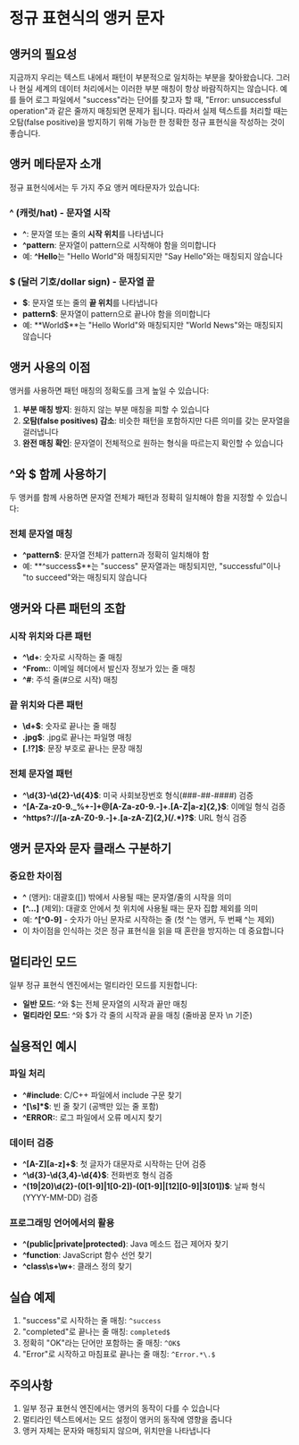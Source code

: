 # 정규 표현식의 앵커 문자

## 앵커의 필요성
지금까지 우리는 텍스트 내에서 패턴이 부분적으로 일치하는 부분을 찾아왔습니다. 그러나 현실 세계의 데이터 처리에서는 이러한 부분 매칭이 항상 바람직하지는 않습니다. 예를 들어 로그 파일에서 "success"라는 단어를 찾고자 할 때, "Error: unsuccessful operation"과 같은 줄까지 매칭되면 문제가 됩니다. 따라서 실제 텍스트를 처리할 때는 오탐(false positive)을 방지하기 위해 가능한 한 정확한 정규 표현식을 작성하는 것이 좋습니다.

## 앵커 메타문자 소개
정규 표현식에서는 두 가지 주요 앵커 메타문자가 있습니다:

### ^ (캐럿/hat) - 문자열 시작
- **^**: 문자열 또는 줄의 **시작 위치**를 나타냅니다
- **^pattern**: 문자열이 pattern으로 시작해야 함을 의미합니다
- 예: **^Hello**는 "Hello World"와 매칭되지만 "Say Hello"와는 매칭되지 않습니다

### $ (달러 기호/dollar sign) - 문자열 끝
- **$**: 문자열 또는 줄의 **끝 위치**를 나타냅니다
- **pattern$**: 문자열이 pattern으로 끝나야 함을 의미합니다
- 예: **World$**는 "Hello World"와 매칭되지만 "World News"와는 매칭되지 않습니다

## 앵커 사용의 이점
앵커를 사용하면 패턴 매칭의 정확도를 크게 높일 수 있습니다:

1. **부분 매칭 방지**: 원하지 않는 부분 매칭을 피할 수 있습니다
2. **오탐(false positives) 감소**: 비슷한 패턴을 포함하지만 다른 의미를 갖는 문자열을 걸러냅니다
3. **완전 매칭 확인**: 문자열이 전체적으로 원하는 형식을 따르는지 확인할 수 있습니다

## ^와 $ 함께 사용하기
두 앵커를 함께 사용하면 문자열 전체가 패턴과 정확히 일치해야 함을 지정할 수 있습니다:

### 전체 문자열 매칭
- **^pattern$**: 문자열 전체가 pattern과 정확히 일치해야 함
- 예: **^success$**는 "success" 문자열과는 매칭되지만, "successful"이나 "to succeed"와는 매칭되지 않습니다

## 앵커와 다른 패턴의 조합

### 시작 위치와 다른 패턴
- **^\d+**: 숫자로 시작하는 줄 매칭
- **^From:**: 이메일 헤더에서 발신자 정보가 있는 줄 매칭
- **^#**: 주석 줄(#으로 시작) 매칭

### 끝 위치와 다른 패턴
- **\d+$**: 숫자로 끝나는 줄 매칭
- **\.jpg$**: .jpg로 끝나는 파일명 매칭
- **[.!?]$**: 문장 부호로 끝나는 문장 매칭

### 전체 문자열 패턴
- **^\d{3}-\d{2}-\d{4}$**: 미국 사회보장번호 형식(###-##-####) 검증
- **^[A-Za-z0-9._%+-]+@[A-Za-z0-9.-]+\.[A-Z|a-z]{2,}$**: 이메일 형식 검증
- **^https?://[a-zA-Z0-9.-]+\.[a-zA-Z]{2,}(/.*)?$**: URL 형식 검증

## 앵커 문자와 문자 클래스 구분하기

### 중요한 차이점
- **^** (앵커): 대괄호([]) 밖에서 사용될 때는 문자열/줄의 시작을 의미
- **[^...]** (제외): 대괄호 안에서 첫 위치에 사용될 때는 문자 집합 제외를 의미
- 예: **^[^0-9]** - 숫자가 아닌 문자로 시작하는 줄 (첫 ^는 앵커, 두 번째 ^는 제외)
- 이 차이점을 인식하는 것은 정규 표현식을 읽을 때 혼란을 방지하는 데 중요합니다

## 멀티라인 모드
일부 정규 표현식 엔진에서는 멀티라인 모드를 지원합니다:

- **일반 모드**: ^와 $는 전체 문자열의 시작과 끝만 매칭
- **멀티라인 모드**: ^와 $가 각 줄의 시작과 끝을 매칭 (줄바꿈 문자 \n 기준)

## 실용적인 예시

### 파일 처리
- **^#include**: C/C++ 파일에서 include 구문 찾기
- **^[\s]*$**: 빈 줄 찾기 (공백만 있는 줄 포함)
- **^ERROR:**: 로그 파일에서 오류 메시지 찾기

### 데이터 검증
- **^[A-Z][a-z]+$**: 첫 글자가 대문자로 시작하는 단어 검증
- **^\d{3}-\d{3,4}-\d{4}$**: 전화번호 형식 검증
- **^(19|20)\d{2}-(0[1-9]|1[0-2])-(0[1-9]|[12][0-9]|3[01])$**: 날짜 형식(YYYY-MM-DD) 검증

### 프로그래밍 언어에서의 활용
- **^(public|private|protected)**: Java 메소드 접근 제어자 찾기
- **^function**: JavaScript 함수 선언 찾기
- **^class\s+\w+**: 클래스 정의 찾기

## 실습 예제
1. "success"로 시작하는 줄 매칭: `^success`
2. "completed"로 끝나는 줄 매칭: `completed$`
3. 정확히 "OK"라는 단어만 포함하는 줄 매칭: `^OK$`
4. "Error"로 시작하고 마침표로 끝나는 줄 매칭: `^Error.*\.$`

## 주의사항
1. 일부 정규 표현식 엔진에서는 앵커의 동작이 다를 수 있습니다
2. 멀티라인 텍스트에서는 모드 설정이 앵커의 동작에 영향을 줍니다
3. 앵커 자체는 문자와 매칭되지 않으며, 위치만을 나타냅니다

